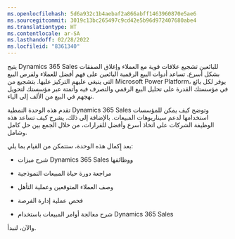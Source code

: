 ```yaml
---
ms.openlocfilehash: 5d6a932c1b4aebaf2a866abff1463960870e5ae6
ms.sourcegitcommit: 3019c13bc265497c9cd42e5b96d972407680abe4
ms.translationtype: HT
ms.contentlocale: ar-SA
ms.lasthandoff: 02/28/2022
ms.locfileid: "8361340"
---
```

يتيح Dynamics 365 Sales للبائعين تشجيع علاقات قوية مع العملاء وإغلاق الصفقات بشكل أسرع. تساعد أدوات البيع الرقمية البائعين على فهم أفضل للعملاء ولفرص البيع التي ينبغي عليهم التركيز عليها. بتشجيع من Microsoft Power Platform، يوفر لكل بائع في مؤسستك القدرة على تحليل البيع الرقمي والتصرف فيه وأتمتة عبر مؤسستك لتحويل نهجهم في البيع من الألف إلى الياء.

تقدم هذه الوحدة النمطية Dynamics 365 Sales وتوضح كيف يمكن للمؤسسات استخدامها لدعم سيناريوهات المبيعات. بالإضافة إلى ذلك، يشرح كيف تساعد هذه الوظيفة الشركات على اتخاذ أسرع وأفضل للقرارات، من خلال الجمع بين حل كامل وشامل.

بعد إِكمال هذه الوحدة، ستتمكن من القيام بما يلي:

- شرح ميزات Dynamics 365 Sales ووظائفها 

- مراجعة دورة حياة المبيعات النموذجية

- وصف العملاء المتوقعين وعملية التأهل

- فحص عملية إدارة الفرصة

- شرح معالجة أوامر المبيعات باستخدام Dynamics 365 Sales

والآن، لنبدأ.